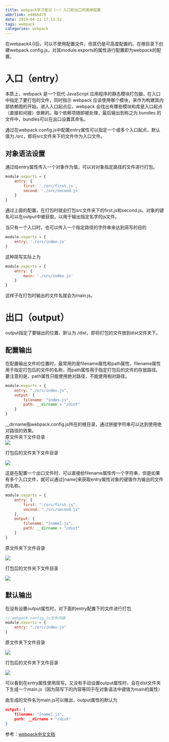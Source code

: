 ```yaml
---
title: webpack学习笔记（一）入口和出口的简单配置
abbrlink: e4866470
date: 2019-04-21 17:13:52
tags: webpack
categories: webpack
---
```

在webpack4.0后，可以不使用配置文件，但其仍是可高度配置的。在根目录下创建webpack.config.js，对其module.exports的属性进行配置即为webpack的配置。
<!-- more -->
# 入口（entry）
本质上，webpack 是一个现代 JavaScript 应用程序的静态模块打包器，在入口中指定了要打包的文件，同时指示 webpack 应该使用哪个模块，来作为构建其内部依赖图的开始。进入入口起点后，webpack 会找出有哪些模块和库是入口起点（直接和间接）依赖的。每个依赖项随即被处理，最后输出到称之为 bundles 的文件中，bundles可以在出口设置其命名。

通过在webpack.config.js中配置entry属性可以指定一个或多个入口起点，默认值为./src，即将src文件夹下的文件作为入口文件。

## 对象语法设置
通过给entry属性传入一个对象作为值，可以对对象指定路径的文件进行打包。
```javascript
module.exports = {
    entry: {
        first: './src/first.js',
        second: './src/second.js'
    }
}
```
通过上面的配置，在打包时就会打包src文件夹下的first.js和second.js。对象的键名可以在output中被获取，以用于输出指定名字的js文件。

当只有一个入口时，也可以传入一个指定路径的字符串来达到简写的目的
```javascript
module.exports = {
    entry: './src/index.js'
}
```
这种简写实际上为
```javascript
module.exports = {
    entry: {
        main: './src/index.js'
    }
}
```
这样子在打包时输出的文件名就会为main.js。

# 出口（output）
output指定了要输出的位置，默认为./dist，即将打包的文件放到dist文件夹下。

## 配置输出
在配置输出文件的位置时，最常用的是filename属性和path属性，filename属性用于指定打包后的文件的名称，而path属性用于指定打包后的文件的存放路径。要注意的是，path属性只能使用绝对路径，不能使用相对路径。
```javascript
module.exports = {
    entry: "./src/index.js",
    output: {
        filename: "index.js",
        path: __dirname + "/dist"
    }
}
```
__dirname指webpack.config.js所在的根目录，通过拼接字符串可以达到使用绝对路径的效果。  
原文件夹下文件目录  
![](https://user-gold-cdn.xitu.io/2020/2/26/17080e3c79b867a4?w=278&h=218&f=png&s=20207)


打包后的文件夹下文件目录

![](https://user-gold-cdn.xitu.io/2020/2/26/17080e43640264bb?w=248&h=301&f=png&s=28128)


这是在配置一个出口文件时，可以直接给filename属性传一个字符串，但是如果有多个入口文件，就可以通过[name]来获取entry属性对象的键值作为输出的文件的名称。
```javascript
module.exports = {
    entry: {
        first: "./src/first.js",
        second: "./src/second.js"
    },
    output: {
        filename: "[name].js",
        path: __dirname + "/dist"
    }
}
```

原文件夹下文件目录

![](https://user-gold-cdn.xitu.io/2020/2/26/17080e4e5c80d3a1?w=272&h=260&f=png&s=24390)


打包后的文件夹下文件目录

![](https://user-gold-cdn.xitu.io/2020/2/26/17080e528d119391?w=258&h=392&f=png&s=35840)

## 默认输出
在没有设置output属性时，对下面的entry配置下的文件进行打包
```javascript
// webpack.config.js文件内容
module.exports = {
    entry: "./src/index.js"
}
```
原文件夹下文件目录

![](https://user-gold-cdn.xitu.io/2020/2/26/17080e63348c15b7?w=264&h=211&f=png&s=19983)


打包后的文件夹下文件目录

![](https://user-gold-cdn.xitu.io/2020/2/26/17080e6642324d93?w=280&h=314&f=png&s=28338)


可以看到在entry属性使用简写，又没有手动设置output属性时，会在dist文件夹下生成一个main.js（因为简写下的内容等同于在对象语法中键值为main的属性）

由生成的文件名为main.js可以推出，output属性的默认为
```json
output: {
    filename: "[name].js",
    path: __dirname + "/dist"
}
```
参考：[webpack中文文档](https://www.webpackjs.com/concepts/)